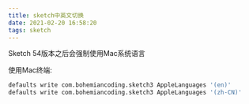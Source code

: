 ```yaml
---
title: sketch中英文切换
date: 2021-02-20 16:58:20
tags: sketch
---
```


Sketch 54版本之后会强制使用Mac系统语言

使用Mac终端:

```sh
defaults write com.bohemiancoding.sketch3 AppleLanguages '(en)'
defaults write com.bohemiancoding.sketch3 AppleLanguages '(zh-CN)'
```
